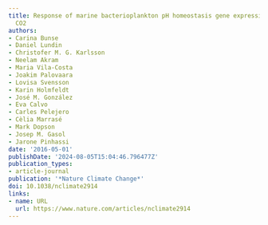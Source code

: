 ```yaml
---
title: Response of marine bacterioplankton pH homeostasis gene expression to elevated
  CO2
authors:
- Carina Bunse
- Daniel Lundin
- Christofer M. G. Karlsson
- Neelam Akram
- Maria Vila-Costa
- Joakim Palovaara
- Lovisa Svensson
- Karin Holmfeldt
- José M. González
- Eva Calvo
- Carles Pelejero
- Cèlia Marrasé
- Mark Dopson
- Josep M. Gasol
- Jarone Pinhassi
date: '2016-05-01'
publishDate: '2024-08-05T15:04:46.796477Z'
publication_types:
- article-journal
publication: '*Nature Climate Change*'
doi: 10.1038/nclimate2914
links:
- name: URL
  url: https://www.nature.com/articles/nclimate2914
---
```

